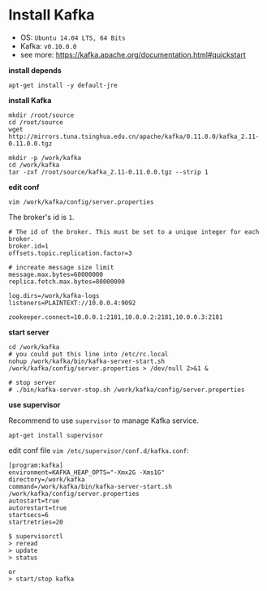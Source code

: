 Install Kafka
==============

* OS: `Ubuntu 14.04 LTS, 64 Bits`
* Kafka: `v0.10.0.0`
* see more: https://kafka.apache.org/documentation.html#quickstart

**install depends**

```
apt-get install -y default-jre
```

**install Kafka**

```
mkdir /root/source
cd /root/source
wget http://mirrors.tuna.tsinghua.edu.cn/apache/kafka/0.11.0.0/kafka_2.11-0.11.0.0.tgz
 
mkdir -p /work/kafka
cd /work/kafka
tar -zxf /root/source/kafka_2.11-0.11.0.0.tgz --strip 1
```

**edit conf**

`vim /work/kafka/config/server.properties`

The broker's id is `1`.

```
# The id of the broker. This must be set to a unique integer for each broker.
broker.id=1
offsets.topic.replication.factor=3

# increate message size limit
message.max.bytes=60000000
replica.fetch.max.bytes=80000000

log.dirs=/work/kafka-logs
listeners=PLAINTEXT://10.0.0.4:9092

zookeeper.connect=10.0.0.1:2181,10.0.0.2:2181,10.0.0.3:2181
```

**start server**

```
cd /work/kafka
# you could put this line into /etc/rc.local
nohup /work/kafka/bin/kafka-server-start.sh /work/kafka/config/server.properties > /dev/null 2>&1 &

# stop server
# ./bin/kafka-server-stop.sh /work/kafka/config/server.properties
```

**use supervisor**

Recommend to use `supervisor` to manage Kafka service.

```
apt-get install supervisor
```

edit conf file `vim /etc/supervisor/conf.d/kafka.conf`:

```
[program:kafka]
environment=KAFKA_HEAP_OPTS="-Xmx2G -Xms1G"
directory=/work/kafka
command=/work/kafka/bin/kafka-server-start.sh /work/kafka/config/server.properties
autostart=true
autorestart=true
startsecs=6
startretries=20
```

```
$ supervisorctl
> reread
> update
> status

or 
> start/stop kafka
```
